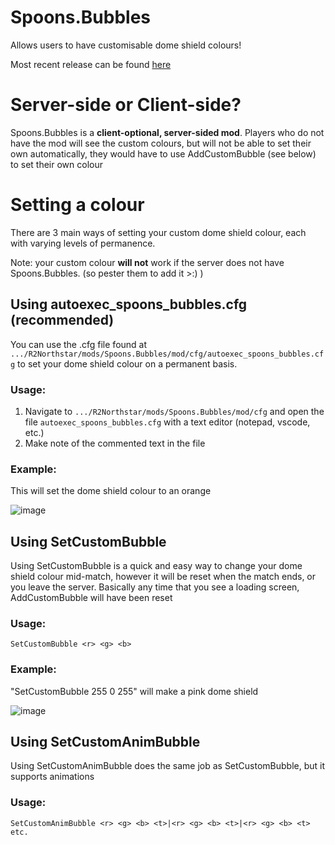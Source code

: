 # Spoons.Bubbles
Allows users to have customisable dome shield colours!

Most recent release can be found [here](https://github.com/ASpoonPlaysGames/Spoons.Bubbles/releases/)

# Server-side or Client-side?
Spoons.Bubbles is a **client-optional, server-sided mod**. 
Players who do not have the mod will see the custom colours, but will not be able to set their own automatically, they would have to use AddCustomBubble (see below) to set their own colour


# Setting a colour
There are 3 main ways of setting your custom dome shield colour, each with varying levels of permanence.

Note: your custom colour **will not** work if the server does not have Spoons.Bubbles. (so pester them to add it >:) )

## Using autoexec_spoons_bubbles.cfg (recommended)

You can use the .cfg file found at `.../R2Northstar/mods/Spoons.Bubbles/mod/cfg/autoexec_spoons_bubbles.cfg` to set your dome shield colour on a permanent basis.

### Usage:
1. Navigate to `.../R2Northstar/mods/Spoons.Bubbles/mod/cfg` and open the file `autoexec_spoons_bubbles.cfg` with a text editor (notepad, vscode, etc.)
2. Make note of the commented text in the file

### Example:
This will set the dome shield colour to an orange

![image](https://user-images.githubusercontent.com/66967891/150456117-23d187b1-a874-4612-ad06-86b658c4905d.png)


## Using SetCustomBubble

Using SetCustomBubble is a quick and easy way to change your dome shield colour mid-match, however it will be reset when the match ends, or you leave the server. 
Basically any time that you see a loading screen, AddCustomBubble will have been reset

### Usage: 
`SetCustomBubble <r> <g> <b>`

### Example:
"SetCustomBubble 255 0 255" will make a pink dome shield

![image](https://user-images.githubusercontent.com/66967891/150455494-a8702efc-4d00-43aa-9142-67e27d349c71.png)

## Using SetCustomAnimBubble

Using SetCustomAnimBubble does the same job as SetCustomBubble, but it supports animations

### Usage:
`SetCustomAnimBubble <r> <g> <b> <t>|<r> <g> <b> <t>|<r> <g> <b> <t> etc.`
